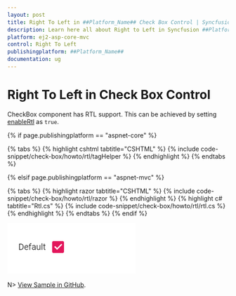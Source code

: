 ```yaml
---
layout: post
title: Right To Left in ##Platform_Name## Check Box Control | Syncfusion
description: Learn here all about Right to Left in Syncfusion ##Platform_Name## Check Box control of Syncfusion Essential JS 2 and more.
platform: ej2-asp-core-mvc
control: Right To Left
publishingplatform: ##Platform_Name##
documentation: ug
---
```



# Right To Left in Check Box Control

CheckBox component has RTL support. This can be achieved by setting [enableRtl](https://help.syncfusion.com/cr/aspnetcore-js2/Syncfusion.EJ2.Buttons.CheckBox.html#Syncfusion_EJ2_Buttons_CheckBox_EnableRtl) as `true`.

{% if page.publishingplatform == "aspnet-core" %}

{% tabs %}
{% highlight cshtml tabtitle="CSHTML" %}
{% include code-snippet/check-box/howto/rtl/tagHelper %}
{% endhighlight %}
{% endtabs %}

{% elsif page.publishingplatform == "aspnet-mvc" %}

{% tabs %}
{% highlight razor tabtitle="CSHTML" %}
{% include code-snippet/check-box/howto/rtl/razor %}
{% endhighlight %}
{% highlight c# tabtitle="Rtl.cs" %}
{% include code-snippet/check-box/howto/rtl/rtl.cs %}
{% endhighlight %}
{% endtabs %}
{% endif %}

![CheckBox with Right to Left view](../images/checkbox-right-to-left.png)

N> [View Sample in GitHub](https://github.com/SyncfusionExamples/ASP-NET-Core-UG-Examples/tree/main/CheckBox/CheckBoxUGSample).